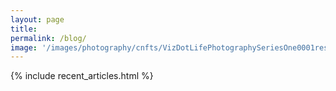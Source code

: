 ```yaml
---
layout: page
title:  
permalink: /blog/
image: '/images/photography/cnfts/VizDotLifePhotographySeriesOne0001resized_25.jpg'
---
```


{% include recent_articles.html %}
